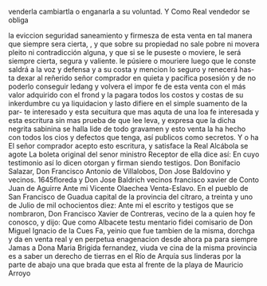 venderla
cambiartla
o
enganarla
a
su
voluntad.
Y
Como
Real
vendedor
se
obliga

la
eviccion
seguridad
saneamiento
y
firmesza de esta venta en tal manera que siempre sera cierta, , y que sobre su propiedad no sale pobre ni movera pleito ni contradicción alguna, y que si se le puseste o moviere, le será siempre cierta, segura y valiente.
le púsiere o mouriere luego que le conste saldrá a la voz y defensa y a su costa y mencion lo seguro y renecerá has-ta dexar al reñerido señor comprador en quieta y pacífica posesión y de no poderlo conseguir ledang y volvera el impor
fe de esta venta con el más valor adquirido con el frond y la pagara todos los costos y costas de su inkerdumbre cu ya liquidacion y lasto difiere en el simple suamento de la par- te interesado y esta secuitura que mas aquta de una loa
fe interesada y esta escritura sin mas prueba de que lee
leva, y expresa que la dicha negrita sabinina se halla lide
de todo gravamen y esto venta la ha hecho con todos los
cios y defectos que tenga, así publicos como secretos. Y o ha
El señor comprador acepto esto escritura, y satisface la Real Alcábola se agote
La boleta original del senor ministro Receptor de ella dice así: En cuyo testimonio así lo dicen otorgan y firman siendo testigos. Don Bonifacio Salazar, Don Francisco Antonio de Villalobos, Don Jose Baldovino y vecinos.
1645floreda y Don Jose Baldrich vecinos
francisco xavier de Conto
Juan de Aguirre
Ante mi Vicente Olaechea
Venta-Eslavo.
En el pueblo de San Francisco de Guadua
capital de la provincia del cítraro, a treinta y uno de Julio de mil ochocientos
diez: Ante mi el escrito y testigos que se nombraron,
Don Francisco Xavier de Contreras, vecino de la a quien hoy fe conosco, y dijo: Que como Albacete testu mentario fidei comisario de Don Miguel Ignacio de la Cues
Fa, yeinio que fue tambien de la misma, dorchga y da en venta real y en perpetua enagenacion desde ahora pa
para siempre Jamas a Dona Maria Brigida fernandez, viuda ve
cina de la misma provincia es a saber un derecho de tierras
en el Río de Arquía sus linderas por la parte de abajo una que
brada que esta al frente de la playa de Mauricio Arroyo